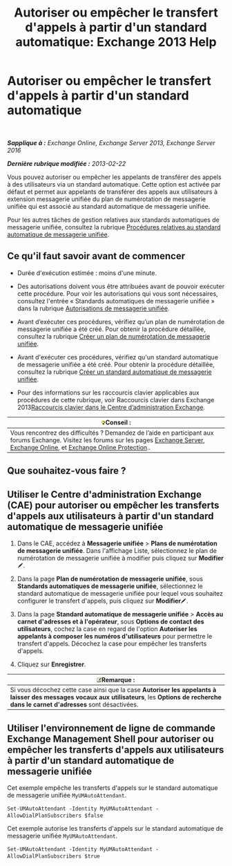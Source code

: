 ﻿---
title: "Autoriser ou empêcher le transfert d'appels à partir d'un standard automatique: Exchange 2013 Help"
TOCTitle: Autoriser ou empêcher le transfert d'appels à partir d'un standard automatique
ms:assetid: ca961cc8-cc24-4e05-b72d-79979c155cf9
ms:mtpsurl: https://technet.microsoft.com/fr-fr/library/Ee423558(v=EXCHG.150)
ms:contentKeyID: 52057180
ms.date: 05/23/2018
mtps_version: v=EXCHG.150
ms.translationtype: MT
---

# Autoriser ou empêcher le transfert d'appels à partir d'un standard automatique

 

_**Sapplique à :** Exchange Online, Exchange Server 2013, Exchange Server 2016_

_**Dernière rubrique modifiée :** 2013-02-22_

Vous pouvez autoriser ou empêcher les appelants de transférer des appels à des utilisateurs via un standard automatique. Cette option est activée par défaut et permet aux appelants de transférer des appels aux utilisateurs à extension messagerie unifiée du plan de numérotation de messagerie unifiée qui est associé au standard automatique de messagerie unifiée.

Pour les autres tâches de gestion relatives aux standards automatiques de messagerie unifiée, consultez la rubrique [Procédures relatives au standard automatique de messagerie unifiée](um-auto-attendant-procedures-exchange-2013-help.md).

## Ce qu'il faut savoir avant de commencer

  - Durée d'exécution estimée : moins d'une minute.

  - Des autorisations doivent vous être attribuées avant de pouvoir exécuter cette procédure. Pour voir les autorisations qui vous sont nécessaires, consultez l'entrée « Standards automatiques de messagerie unifiée » dans la rubrique [Autorisations de messagerie unifiée](unified-messaging-permissions-exchange-2013-help.md).

  - Avant d’exécuter ces procédures, vérifiez qu’un plan de numérotation de messagerie unifiée a été créé. Pour obtenir la procédure détaillée, consultez la rubrique [Créer un plan de numérotation de messagerie unifiée](create-a-um-dial-plan-exchange-2013-help.md).

  - Avant d'exécuter ces procédures, vérifiez qu'un standard automatique de messagerie unifiée a été créé. Pour obtenir la procédure détaillée, consultez la rubrique [Créer un standard automatique de messagerie unifiée](create-a-um-auto-attendant-exchange-2013-help.md).

  - Pour des informations sur les raccourcis clavier applicables aux procédures de cette rubrique, voir Raccourcis clavier dans Exchange 2013[Raccourcis clavier dans le Centre d’administration Exchange](keyboard-shortcuts-in-the-exchange-admin-center-exchange-online-protection-help.md).

<table>
<thead>
<tr class="header">
<th><img src="images/Bb125224.tip(EXCHG.150).gif" title="Conseil" alt="Conseil" />Conseil :</th>
</tr>
</thead>
<tbody>
<tr class="odd">
<td>Vous rencontrez des difficultés ? Demandez de l’aide en participant aux forums Exchange. Visitez les forums sur les pages <a href="https://go.microsoft.com/fwlink/p/?linkid=60612">Exchange Server</a>, <a href="https://go.microsoft.com/fwlink/p/?linkid=267542">Exchange Online</a>, et <a href="https://go.microsoft.com/fwlink/p/?linkid=285351">Exchange Online Protection</a>..</td>
</tr>
</tbody>
</table>


## Que souhaitez-vous faire ?

## Utiliser le Centre d'administration Exchange (CAE) pour autoriser ou empêcher les transferts d'appels aux utilisateurs à partir d'un standard automatique de messagerie unifiée

1.  Dans le CAE, accédez à **Messagerie unifiée** \> **Plans de numérotation de messagerie unifiée**. Dans l'affichage Liste, sélectionnez le plan de numérotation de messagerie unifiée à modifier puis cliquez sur **Modifier**![Icône Modifier](images/Bb124582.6f53ccb2-1f13-4c02-bea0-30690e6ea71d(EXCHG.150).gif "Icône Modifier").

2.  Dans la page **Plan de numérotation de messagerie unifiée**, sous **Standards automatiques de messagerie unifiée**, sélectionnez le standard automatique de messagerie unifiée pour lequel vous souhaitez configurer le transfert d'appels, puis cliquez sur **Modifier**![Icône Modifier](images/Bb124582.6f53ccb2-1f13-4c02-bea0-30690e6ea71d(EXCHG.150).gif "Icône Modifier").

3.  Dans la page **Standard automatique de messagerie unifiée** \> **Accès au carnet d'adresses et à l'opérateur**, sous **Options de contact des utilisateurs**, cochez la case en regard de l'option **Autoriser les appelants à composer les numéros d'utilisateurs** pour permettre le transfert d'appels. Décochez la case pour empêcher les transferts d'appels.

4.  Cliquez sur **Enregistrer**.

<table>
<thead>
<tr class="header">
<th><img src="images/JJ159664.note(EXCHG.150).gif" title="Remarque" alt="Remarque" />Remarque :</th>
</tr>
</thead>
<tbody>
<tr class="odd">
<td>Si vous décochez cette case ainsi que la case <strong>Autoriser les appelants à laisser des messages vocaux aux utilisateurs</strong>, les <strong>Options de recherche dans le carnet d'adresses</strong> sont désactivées.</td>
</tr>
</tbody>
</table>


## Utiliser l'environnement de ligne de commande Exchange Management Shell pour autoriser ou empêcher les transferts d'appels aux utilisateurs à partir d'un standard automatique de messagerie unifiée

Cet exemple empêche les transferts d'appels sur le standard automatique de messagerie unifiée `MyUMAutoAttendant`.

    Set-UMAutoAttendant -Identity MyUMAutoAttendant -AllowDialPlanSubscribers $false

Cet exemple autorise les transferts d'appels sur le standard automatique de messagerie unifiée `MyUMAutoAttendant`.

    Set-UMAutoAttendant -Identity MyUMAutoAttendant -AllowDialPlanSubscribers $true


